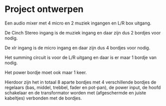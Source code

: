 # Project ontwerpen
 Een audio mixer met 4 micro en 2 muziek ingangen en L/R box uitgang.
 
 De Cinch Stereo ingang is de muziek ingang en daar zijn dus 2 bordjes voor nodig.
 
 De xlr ingang is de micro ingang en daar zijn dus 4 bordjes voor nodig.
 
 Het summing circuit  is voor de L/R uitgang en daar is er maar 1 bordje van nodig.
 
 Het power bordje moet ook maar 1 keer.
 
 Hierdoor zijn het in totaal 8 aparte bordjes met 4 verschillende bordjes de regelaars (bas, middel, trebbel, fader en pot-pan), de power input, de hoofd schakelaar en de transformator worden met (afgeschermde en juiste kabeltjes) verbonden met de bordjes.
